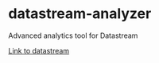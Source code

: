 # datastream-analyzer
Advanced analytics tool for Datastream 

[Link to datastream]([https://www.genome.gov/](https://datastream.org/en-ca/))

